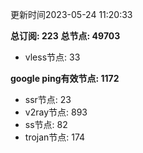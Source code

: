更新时间2023-05-24 11:20:33

**总订阅: 223**
**总节点: 49703**
- vless节点: 33

**google ping有效节点: 1172**
- ssr节点: 23
- v2ray节点: 893
- ss节点: 82
- trojan节点: 174
